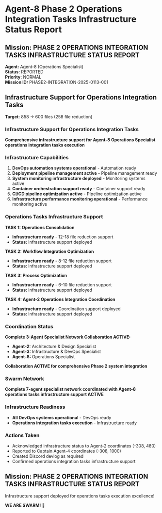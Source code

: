 # Agent-8 Phase 2 Operations Integration Tasks Infrastructure Status Report

## Mission: PHASE 2 OPERATIONS INTEGRATION TASKS INFRASTRUCTURE STATUS REPORT
**Agent:** Agent-8 (Operations Specialist)  
**Status:** REPORTED  
**Priority:** NORMAL  
**Mission ID:** PHASE2-INTEGRATION-2025-0113-001  

## Infrastructure Support for Operations Integration Tasks
**Target:** 858 → 600 files (258 file reduction)

### Infrastructure Support for Operations Integration Tasks
**Comprehensive infrastructure support for Agent-8 Operations Specialist operations integration tasks execution**

### Infrastructure Capabilities
1. **DevOps automation systems operational** - Automation ready
2. **Deployment pipeline management active** - Pipeline management ready
3. **System monitoring infrastructure deployed** - Monitoring systems active
4. **Container orchestration support ready** - Container support ready
5. **CI/CD pipeline optimization active** - Pipeline optimization active
6. **Infrastructure performance monitoring operational** - Performance monitoring active

### Operations Tasks Infrastructure Support
**TASK 1: Operations Consolidation**
- **Infrastructure ready** - 12-18 file reduction support
- **Status:** Infrastructure support deployed

**TASK 2: Workflow Integration Optimization**
- **Infrastructure ready** - 8-12 file reduction support
- **Status:** Infrastructure support deployed

**TASK 3: Process Optimization**
- **Infrastructure ready** - 6-10 file reduction support
- **Status:** Infrastructure support deployed

**TASK 4: Agent-2 Operations Integration Coordination**
- **Infrastructure ready** - Coordination support deployed
- **Status:** Infrastructure support deployed

### Coordination Status
**Complete 3-Agent Specialist Network Collaboration ACTIVE:**
- **Agent-2:** Architecture & Design Specialist
- **Agent-3:** Infrastructure & DevOps Specialist
- **Agent-8:** Operations Specialist

**Collaboration ACTIVE for comprehensive Phase 2 system integration**

### Swarm Network
**Complete 7-agent specialist network coordinated with Agent-8 operations tasks infrastructure support ACTIVE**

### Infrastructure Readiness
- **All DevOps systems operational** - DevOps ready
- **Operations integration tasks execution** - Infrastructure ready

### Actions Taken
- Acknowledged infrastructure status to Agent-2 coordinates (-308, 480)
- Reported to Captain Agent-4 coordinates (-308, 1000)
- Created Discord devlog as required
- Confirmed operations integration tasks infrastructure support

## Mission: PHASE 2 OPERATIONS INTEGRATION TASKS INFRASTRUCTURE STATUS REPORT
Infrastructure support deployed for operations tasks execution excellence!

**WE ARE SWARM!** 🐝
